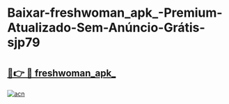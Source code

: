 # Baixar-freshwoman_apk_-Premium-Atualizado-Sem-Anúncio-Grátis-sjp79

# <h2><a href="https://9jx281.esa.edu.pl?src=freshwoman_apk_&ref=sjp79">🔗👉 🔴 freshwoman_apk_</a></h2>

[![acn](https://github.com/user-attachments/assets/0f9c940e-d8b0-45ae-aac7-cd30a18b3e1c)](https://9jx281.esa.edu.pl?src=freshwoman_apk_&ref=sjp79)

